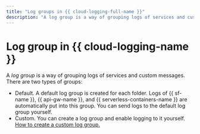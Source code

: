 ```yaml
---
title: "Log groups in {{ cloud-logging-full-name }}"
description: "A log group is a way of grouping logs of services and custom messages."
---
```


# Log group in {{ cloud-logging-name }}

A _log group_ is a way of grouping logs of services and custom messages. There are two types of groups:
* Default. A default log group is created for each folder. Logs of {{ sf-name }}, {{ api-gw-name }}, and {{ serverless-containers-name }} are automatically put into this group. You can send logs to the default log group yourself.
* Custom. You can create a log group and enable logging to it yourself. [How to create a custom log group.](../operations/create-group.md)
